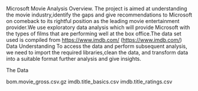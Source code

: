 Microsoft Movie Analysis
Overview.
The project is aimed at understanding the movie industry,identify the gaps and give
recommendations to Microsoft on comeback to its rightful position as the leading movie
entertainment provider.We use exploratory data analysis which will provide Microsoft with the
types of films that are performing well at the box office.The data set used is compiled from
https://www.imdb.com/ (https://www.imdb.com/)
Data Understanding
To access the data and perform subsequent analysis, we need to import the required
libraries,clean the data, and transform data into a suitable format further analysis and give
insights.

The Data

bom.movie_gross.csv.gz
imdb.title_basics.csv
imdb.title_ratings.csv




